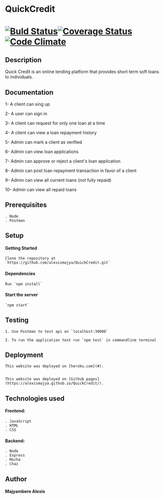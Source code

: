 # QuickCredit

#  [![Buld Status](https://travis-ci.org/alexismajya/QuickCredit.svg?branch=develop)](https://travis-ci.org/alexismajya/QuickCredit)[![Coverage Status](https://coveralls.io/repos/github/alexismajya/QuickCredit/badge.svg?branch=develop)](https://coveralls.io/github/alexismajya/QuickCredit?branch=develop)[![Code Climate](https://codeclimate.com/github/alexismajya/QuickCredit/badges/gpa.svg)](https://codeclimate.com/github/alexismajya/QuickCredit) 

## Description

Quick Credit is an online lending platform that provides short term soft loans to individuals.


## Documentation

1- A client can sing up

2- A user can sign in

3- A client can request for  only one loan at a time

4- A client can view a loan repayment history

5- Admin can mark a client as verified

6- Admin can view loan applications

7- Admin can approve or reject a client's loan application

8- Admin can post loan repayment transaction in favor of a client

9- Admin can view all current loans (not fully repaid)

10- Admin can view all repaid loans


## Prerequisites

	. Node
	. Postman


## Setup

#### Getting Started
	
	Clone the repository at `https://github.com/alexismajya/QuickCredit.git`


#### Dependencies

	Run `npm install`

#### Start the server

	`npm start`


## Testing

	1. Use Postman to test api on `localhost:30000`

	2. To run the application test run `npm test` in commandline terminal


## Deployment

	This website was deployed on [heroku.com](#).


	This website was deployed on [Github pages](https://alexismajya.github.io/QuickCredit/).



## Technologies used

#### Frontend:

	. JavaScript
	. HTML
	. CSS

#### Backend:

	. Node
	. Express
	. Mocha
	. Chai

## Author

#### Majyambere Alexis
